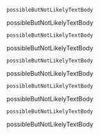 

```````
possibleButNotLikelyTextBody

```````
possibleButNotLikelyTextBody

```````
possibleButNotLikelyTextBody

```````
possibleButNotLikelyTextBody

```````
possibleButNotLikelyTextBody

```````
possibleButNotLikelyTextBody

```````
possibleButNotLikelyTextBody

```````
possibleButNotLikelyTextBody

```````
possibleButNotLikelyTextBody

```````
possibleButNotLikelyTextBody